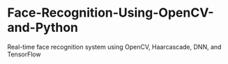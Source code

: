 # Face-Recognition-Using-OpenCV-and-Python
Real-time face recognition system using OpenCV, Haarcascade, DNN, and TensorFlow

